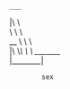     ___     
   |\  \    
   \ \  \   
 __ \ \  \  
|\  \\_\  \ 
\ \________\
 \|________|
            
            
            sex
